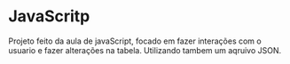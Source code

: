# JavaScritp

Projeto feito da aula de javaScript, focado em fazer interações com o usuario  e fazer alterações na tabela. Utilizando tambem um aqruivo JSON.
